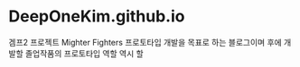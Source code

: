 # DeepOneKim.github.io
겜프2 프로젝트 Mighter Fighters
프로토타입 개발을 목표로 하는 블로그이며
후에 개발할 졸업작품의 프로토타입 역할 역시 할 
